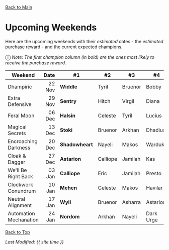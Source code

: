 [Back to Main](index.md)

# Upcoming Weekends

Here are the upcoming weekends with their *estimated* dates - the *estimated* purchase reward - and the current expected champions.

<span style="font-size:1.2em;">ⓘ</span> *Note: The first champion column (in bold) are the ones most likely to receive the purchase reward.*

| Weekend | Date | #1 | #2 | #3 | #4 | #5 | Reward |
|---|--:|---|---|---|---|---|---|
| Dhampiric | 22 Nov | **Widdle** | Tyril | Bruenor | Bobby | Valentine | Golden Epic |
| Extra Defensive | 29 Nov | **Sentry** | Hitch | Virgil | Diana | Jamilah | Golden Epic |
| Feral Moon | 06 Dec | **Halsin** | Celeste | Tyril | Lucius | Krull | Golden Epic |
| Magical Secrets | 13 Dec | **Stoki** | Bruenor | Arkhan | Dhadius | Regis | Golden Epic |
| Encroaching Darkness | 20 Dec | **Shadowheart** | Nayeli | Makos | Warduke | Talin | Golden Epic |
| Cloak & Dagger | 27 Dec | **Astarion** | Calliope | Jamilah | Kas | Nixie | Golden Epic |
| We'll Be Right Back | 03 Jan | **Calliope** | Eric | Jamilah | Presto | Diana | Golden Epic |
| Clockwork Conundrum | 10 Jan | **Mehen** | Celeste | Makos | Havilar | Farideh | Golden Epic |
| Neutral Alignment | 17 Jan | **Wyll** | Bruenor | Asharra | Astarion | Minthara | Golden Epic |
| Automation Mechanation | 24 Jan | **Nordom** | Arkhan | Nayeli | Dark Urge | Hew Maan | Golden Epic |

[Back to Top](#top)

*Last Modified: {{ site.time }}*